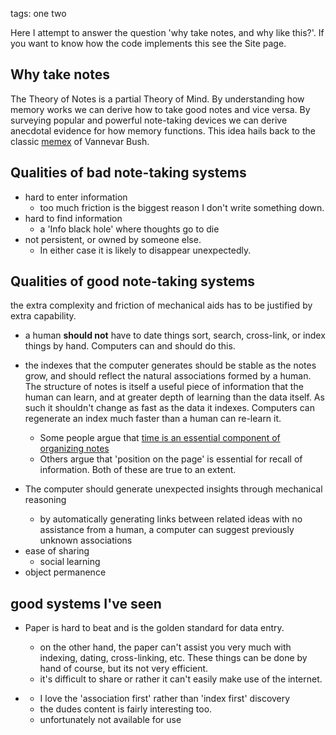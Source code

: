 <!DOCTYPE html>
<html lang="en">
<head>
    <meta charset="UTF-8">
    <title>Meta</title>
</head>
<body>
<div .page-content>
<p>tags: one two</p>
<p>Here I attempt to answer the question 'why take notes, and why like this?'.
If you want to know how the code implements this see the Site page.</p>
<h2>Why take notes</h2>
<p>The Theory of Notes is a partial Theory of Mind.
By understanding how memory works we can derive how to take good notes and vice versa.
By surveying popular and powerful note-taking devices we can derive anecdotal evidence for how memory functions.
This idea hails back to the classic <a href="https://www.w3.org/History/1945/vbush/">memex</a> of Vannevar Bush.</p>
<h2>Qualities of bad note-taking systems</h2>
<ul>
<li>hard to enter information<ul>
<li>too much friction is the biggest reason I don't write something down.</li>
</ul>
</li>
<li>hard to find information<ul>
<li>a 'Info black hole' where thoughts go to die</li>
</ul>
</li>
<li>not persistent, or owned by someone else.<ul>
<li>In either case it is likely to disappear unexpectedly.</li>
</ul>
</li>
</ul>
<h2>Qualities of good note-taking systems</h2>
<p>the extra complexity and friction of mechanical aids has to be justified by extra capability.</p>
<ul>
<li>a human <strong>should not</strong> have to date things sort, search, cross-link, or index things by hand.
    Computers can and should do this.</li>
<li>
<p>the indexes that the computer generates should be stable as the notes grow, and should reflect the natural associations 
    formed by a human. The structure of notes is itself a useful piece of information that the human can learn, 
    and at greater depth of learning than the data itself. As such it shouldn't change as fast as the data it indexes.
    Computers can regenerate an index much faster than a human can re-learn it.</p>
<ul>
<li>Some people argue that <a href="https://thesephist.com/posts/inc/">time is an essential component of organizing notes</a></li>
<li>Others argue that 'position on the page' is essential for recall of information. Both of these are true to an extent.</li>
</ul>
</li>
<li>
<p>The computer should generate unexpected insights through mechanical reasoning</p>
<ul>
<li>by automatically generating links between related ideas with no assistance from a human, a computer can suggest previously unknown associations</li>
</ul>
</li>
<li>ease of sharing<ul>
<li>social learning</li>
</ul>
</li>
<li>object permanence</li>
</ul>
<h2>good systems I've seen</h2>
<ul>
<li>
<p>Paper is hard to beat and is the golden standard for data entry.</p>
<ul>
<li>on the other hand, the paper can't assist you very much with indexing, dating, cross-linking, etc.
    These things can be done by hand of course, but its not very efficient.</li>
<li>it's difficult to share or rather it can't easily make use of the internet.</li>
</ul>
</li>
<li>
<p><a href="https://notes.andymatuschak.org/About_these_notes"></a></p>
<ul>
<li>I love the 'association first' rather than 'index first' discovery</li>
<li>the dudes content is fairly interesting too.</li>
<li>unfortunately not available for use</li>
</ul>
</li>
</ul></div>

</body>
</html>